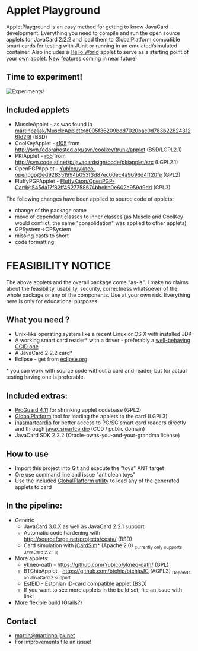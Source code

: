 Applet Playground
=================

AppletPlayground is an easy method for getting to know JavaCard development. Everything you need to compile and run the open source applets for JavaCard 2.2.2 and load them to GlobalPlatform compatible smart cards for testing with JUnit or running in an emulated/simulated container. Also includes a [Hello World](http://en.wikipedia.org/wiki/Hello_world_program) applet to serve as a starting point of your own applet. [New features](#in-the-pipeline) coming in near future!

## Time to experiment!
![Experiments!](http://www.freevector.com/site_media/preview_images/FreeVector-Evil-Doctor.jpg)

## Included applets
 * MuscleApplet - as was found in [martinpaljak/MuscleApplet@d005f36209bdd7020bac0d783b228243126fd2f8](https://github.com/martinpaljak/MuscleApplet/commit/d005f36209bdd7020bac0d783b228243126fd2f8) (BSD)
 * CoolKeyApplet - [r105](http://svn.fedorahosted.org/svn/coolkey/!svn/bc/105/trunk/applet/) from http://svn.fedorahosted.org/svn/coolkey/trunk/applet (BSD/LGPL2.1)
 * PKIApplet - [r65](http://svn.code.sf.net/p/javacardsign/code/!svn/bc/65/pkiapplet/src/) from http://svn.code.sf.net/p/javacardsign/code/pkiapplet/src (LGPL2.1)
 * OpenPGPApplet - [Yubico/ykneo-openpgp@ed928351994b053f3d87ec00ec4a9696d4ff20fe](https://github.com/Yubico/ykneo-openpgp/commit/ed928351994b053f3d87ec00ec4a9696d4ff20fe) (GPL2)
 * FluffyPGPApplet - [FluffyKaon/OpenPGP-Card@545da17f82ff4627758674bbcbb0e602e959d9dd](https://github.com/FluffyKaon/OpenPGP-Card/commit/545da17f82ff4627758674bbcbb0e602e959d9dd) (GPL3)

The following changes have been applied to source code of applets:
 * change of the package name
 * move of dependant classes to inner classes (as Muscle and CoolKey would conflict, the same "consolidation" was applied to other applets)
 * GPSystem->OPSystem 
 * missing casts to short
 * code formatting

# FEASIBILITY NOTICE
 The above applets and the overall package come "as-is". I make no claims about the feasibility, usability, security, correctness whatsoever of the whole package or any of the components. Use at your own risk. Everything here is only for educational purposes.

## What you need ?
 * Unix-like operating system like a recent Linux or OS X with installed JDK
 * A working smart card reader* with a driver - preferably a [well-behaving CCID one](http://pcsclite.alioth.debian.org/ccid/section.html)
 * A JavaCard 2.2.2 card*
 * Eclipse - get from [eclipse.org](http://eclipse.org/downloads/)

\* you can work with source code without a card and reader, but for actual testing having one is preferable.

## Included extras:
 * [ProGuard 4.11](http://proguard.sourceforge.net/) for shrinking applet codebase (GPL2)
 * [GlobalPlatform](https://github.com/martinpaljak/GlobalPlatform) tool for loading the applets to the card (LGPL3)
 * [jnasmartcardio](https://github.com/jnasmartcardio/jnasmartcardio) for better access to PC/SC smart card readers directly and through [javax.smartcardio](http://docs.oracle.com/javase/7/docs/jre/api/security/smartcardio/spec/javax/smartcardio/package-summary.html) (CC0 / public domain)
 * JavaCard SDK 2.2.2 (Oracle-owns-you-and-your-grandma license)

## How to use
 * Import this project into Git and execute the "toys" ANT target
 * Ore use command line and issue "ant clean toys"
 * Use the included [GlobalPlatform utility](https://github.com/martinpaljak/GlobalPlatform#usage) to load any of the generated applets to card

## In the pipeline:
 * Generic
   * JavaCard 3.0.X as well as JavaCard 2.2.1 support
   * Automatic code hardening with http://sourceforge.net/projects/cesta/ (BSD)
   * Card simulation with [jCardSim](https://github.com/licel/jcardsim)* (Apache 2.0) <sub>currently only supports JavaCard 2.2.1 :(</sub>
 * More applets:
   * ykneo-oath - https://github.com/Yubico/ykneo-oath/ (GPL)
   * BTChipApplet - https://github.com/btchip/btchipJC (AGPL3) <sub>Depends on JavaCard 3 support</sub>
   * EstEID - Estonian ID-card compatible applet (BSD)
   * If you want to see more applets in the build set, file an issue with link!
 * More flexible build (Grails?)

## Contact
 * martin@martinpaljak.net
 * For improvements file an issue!
